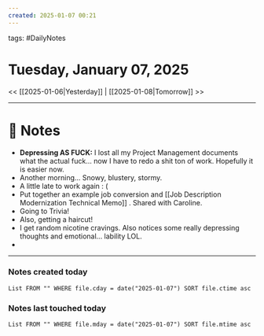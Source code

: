 ```yaml
---
created: 2025-01-07 00:21
---
```

tags: #DailyNotes

# Tuesday, January 07, 2025

<< [[2025-01-06|Yesterday]] | [[2025-01-08|Tomorrow]] >>

---
# 📝 Notes

- **Depressing AS FUCK:** I lost all my Project Management documents what the actual fuck... now I have to redo a shit ton of work. Hopefully it is easier now.
- Another morning... Snowy, blustery, stormy.
- A little late to work again : (
- Put together an example job conversion and [[Job Description Modernization Technical Memo]] . Shared with Caroline.
- Going to Trivia!
- Also, getting a haircut!
- I get random nicotine cravings. Also notices some really depressing thoughts and emotional... lability LOL.
- 



---
### Notes created today
```dataview
List FROM "" WHERE file.cday = date("2025-01-07") SORT file.ctime asc
```

### Notes last touched today
```dataview
List FROM "" WHERE file.mday = date("2025-01-07") SORT file.mtime asc
```